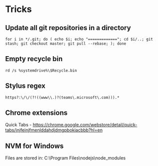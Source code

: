 # Tricks

## Update all git repositories in a directory
```
for i in */.git; do ( echo $i; echo "============="; cd $i/..; git stash; git checkout master; git pull --rebase; ); done
```

## Empty recycle bin


`rd /s %systemdrive%\$Recycle.bin`

## Stylus regex
`https?:\/\/(?!((www\\.)?(teams\.microsoft\.com))).*`

## Chrome extensions
Quick Tabs - https://chrome.google.com/webstore/detail/quick-tabs/jnjfeinjfmenlddahdjdmgpbokiacbbb?hl=en


## NVM for Windows
Files are stored in:
C:\Program Files\nodejs\node_modules
